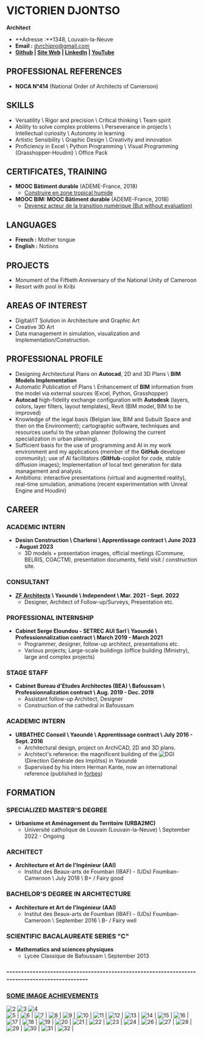 # VICTORIEN DJONTSO

**Architect**

- **Adresse :**1348, Louvain-la-Neuve
- **Email :** dvrchipro@gmail.com
- **[Github](https://github.com/DvGt-dev/DV_Web_page/tree/main) | [Site Web](https://dvgt-dev.github.io/DV_Web_page/) | [LinkedIn](https://www.linkedin.com/in/djontso-victorien) | [YouTube](https://www.youtube.com/channel/UCdjontso-victorien2171)**

## PROFESSIONAL REFERENCES

- **NOCA N°414** (National Order of Architects of Cameroon)

## SKILLS

- Versatility \ Rigor and precision \ Critical thinking \ Team spirit
- Ability to solve complex problems \ Perseverance in projects \ Intellectual curiosity \ Autonomy in learning
- Artistic Sensibility \ Graphic Design \ Creativity and innovation
- Proficiency in Excel \ Python Programming \ Visual Programming (Grasshopper-Houdini) \ Office Pack

## CERTIFICATES, TRAINING

- **MOOC Bâtiment durable** (ADEME-France, 2018)
  - [Construire en zone tropical humide](https://www.mooc-batiment-durable.fr/fr/formations/lumiere-thermique-et-acoustique-bien-construire-en-zone-tropical/)
- **MOOC BIM: MOOC Bâtiment durable** (ADEME-France, 2018)
  - [Devenez acteur de la transition numérique (But without evaluation)](https://www.mooc-batiment-durable.fr/fr/formations/moocbim-devenez-acteur-de-la-transition-numerique/)

## LANGUAGES

- **French :** Mother tongue
- **English :** Notions

## PROJECTS

- Monument of the Fiftieth Anniversary of the National Unity of Cameroon
- Resort with pool in Kribi

## AREAS OF INTEREST

- Digital/IT Solution in Architecture and Graphic Art
- Creative 3D Art
- Data management in simulation, visualization and Implementation/Construction.

## PROFESSIONAL PROFILE

- Designing Architectural Plans on **Autocad**, 2D and 3D Plans \ **BIM Models Implementation**
- Automatic Publication of Plans \ Enhancement of **BIM** information from the model via external sources (Excel, Python, Grasshopper)
- **Autocad** high-fidelity exchange configuration with **Autodesk** (layers, colors, layer filters, layout templates), Revit (BIM model, BIM to be improved)
- Knowledge of the legal basis (Belgian law, BIM and Subuilt Space and then on the Environment); cartographic software, techniques and resources useful to the urban planner (following the current specialization in urban planning).
- Sufficient basis for the use of programming and AI in my work environment and my applications (member of the **GitHub** developer community); use of AI facilitators (**GitHub**-copilot for code, stable diffusion images); Implementation of local text generation for data management and analysis.
- Ambitions: interactive presentations (virtual and augmented reality), real-time simulation, animations (recent experimentation with Unreal Engine and Houdini)

## CAREER

### ACADEMIC INTERN

- **Desisn Construction \ Charleroi \ Apprentissage contract \ June 2023 - August 2023**
  - 3D models + presentation images, official meetings (Commune, BELRIS, COACTM), presentation documents, field visit / construction site.

### CONSULTANT

- **[ZF Architects](https://www.zf-architects.com/) \ Yaoundé \ Independent \ Mar. 2021 - Sept. 2022**
  - Designer, Architect of Follow-up/Surveys, Presentation etc.

### PROFESSIONAL INTERNSHIP

- **Cabinet Serge Eloundou - SETREC AUI Sarl \ Yaoundé \ Professionnalization contract \ March 2019 - March 2021**
  - Programmer, designer, follow-up architect, presentations etc.
  - Various projects; Large-scale buildings (office building (Ministry), large and complex projects)

### STAGE STAFF

- **Cabinet Bureau d'Etudes Architectes (BEA) \ Bafoussam \ Professionnalization contract \ Aug. 2019 - Dec. 2019**
  - Assistant follow-up Architect, Designer
  - Construction of the cathedral in Bafoussam

### ACADEMIC INTERN

- **URBATHEC Conseil \ Yaoundé \ Apprentissage contract \ July 2016 - Sept. 2016**
  - Architectural design, project on ArchiCAD, 2D and 3D plans.
  - Architect's reference: the magnificent building of the ![DGI](https://urbatechconseils.com/2015/08/02/construction-was-awarded-with-the-best-construction-company-prize/) (Direction Générale des Impôtss) in Yaoundé
  - Supervised by his intern Herman Kante, now an international reference (published in [forbes](https://forbesafrique.com/hermann-kamte-modele-dune-nouvelle-generation-darchitectes/))

## FORMATION

### SPECIALIZED MASTER'S DEGREE

- **Urbanisme et Aménagement du Territoire (URBA2MC)**
  - Université catholique de Louvain (Louvain-la-Neuve) \ September 2022 - Ongoing

### ARCHITECT

- **Architecture et Art de l'Ingénieur (AAI)**
  - Institut des Beaux-arts de Foumban (IBAF) - (UDs) Foumban-Cameroon \ July 2018 \ B+ / Fairy good

### BACHELOR'S DEGREE IN ARCHITECTURE

- **Architecture et Art de l'Ingénieur (AAI)**
  - Institut des Beaux-arts de Foumban (IBAF) - (UDs) Foumban-Cameroon \ September 2016 \ B- / Fairy well

### SCIENTIFIC BACALAUREATE SERIES "C"

- **Mathematics and sciences physiques**
  - Lycée Classique de Bafoussam \ September 2013

### ---------------------------------------------------------------------------------------------

### [SOME IMAGE ACHIEVEMENTS](https://github.com/DvGt-dev/DV_Web_page/edit/main/README.md)
![2](https://github.com/DvGt-dev/DV_Web_page/blob/main/iadDJONTSO%20VICTORIEN%20-%20Portfolio%202%202022.png/iadDJONTSO%20VICTORIEN%20-%20Portfolio%202%202022-0002.png) 
![3](https://github.com/DvGt-dev/DV_Web_page/blob/main/iadDJONTSO%20VICTORIEN%20-%20Portfolio%202%202022.png/iadDJONTSO%20VICTORIEN%20-%20Portfolio%202%202022-0003.png)
![4](https://github.com/DvGt-dev/DV_Web_page/blob/main/iadDJONTSO%20VICTORIEN%20-%20Portfolio%202%202022.png/iadDJONTSO%20VICTORIEN%20-%20Portfolio%202%202022-0004.png)  
![5](https://github.com/DvGt-dev/DV_Web_page/blob/main/iadDJONTSO%20VICTORIEN%20-%20Portfolio%202%202022.png/iadDJONTSO%20VICTORIEN%20-%20Portfolio%202%202022-0005.png)  |  ![6](https://github.com/DvGt-dev/DV_Web_page/blob/main/iadDJONTSO%20VICTORIEN%20-%20Portfolio%202%202022.png/iadDJONTSO%20VICTORIEN%20-%20Portfolio%202%202022-0006.png)  | ![7](https://github.com/DvGt-dev/DV_Web_page/blob/main/iadDJONTSO%20VICTORIEN%20-%20Portfolio%202%202022.png/iadDJONTSO%20VICTORIEN%20-%20Portfolio%202%202022-0007.png) |   ![8](https://github.com/DvGt-dev/DV_Web_page/blob/main/iadDJONTSO%20VICTORIEN%20-%20Portfolio%202%202022.png/iadDJONTSO%20VICTORIEN%20-%20Portfolio%202%202022-0008.png)  |  ![9](https://github.com/DvGt-dev/DV_Web_page/blob/main/iadDJONTSO%20VICTORIEN%20-%20Portfolio%202%202022.png/iadDJONTSO%20VICTORIEN%20-%20Portfolio%202%202022-0009.png) | ![10](https://github.com/DvGt-dev/DV_Web_page/blob/main/iadDJONTSO%20VICTORIEN%20-%20Portfolio%202%202022.png/iadDJONTSO%20VICTORIEN%20-%20Portfolio%202%202022-0010.png) |   ![11](https://github.com/DvGt-dev/DV_Web_page/blob/main/iadDJONTSO%20VICTORIEN%20-%20Portfolio%202%202022.png/iadDJONTSO%20VICTORIEN%20-%20Portfolio%202%202022-0011.png)  |  ![12](https://github.com/DvGt-dev/DV_Web_page/blob/main/iadDJONTSO%20VICTORIEN%20-%20Portfolio%202%202022.png/iadDJONTSO%20VICTORIEN%20-%20Portfolio%202%202022-0012.png) | ![13](https://github.com/DvGt-dev/DV_Web_page/blob/main/iadDJONTSO%20VICTORIEN%20-%20Portfolio%202%202022.png/iadDJONTSO%20VICTORIEN%20-%20Portfolio%202%202022-0013.png) |   ![14](https://github.com/DvGt-dev/DV_Web_page/blob/main/iadDJONTSO%20VICTORIEN%20-%20Portfolio%202%202022.png/iadDJONTSO%20VICTORIEN%20-%20Portfolio%202%202022-0014.png)  |  ![15](https://github.com/DvGt-dev/DV_Web_page/blob/main/iadDJONTSO%20VICTORIEN%20-%20Portfolio%202%202022.png/iadDJONTSO%20VICTORIEN%20-%20Portfolio%202%202022-0015.png) | ![16](https://github.com/DvGt-dev/DV_Web_page/blob/main/iadDJONTSO%20VICTORIEN%20-%20Portfolio%202%202022.png/iadDJONTSO%20VICTORIEN%20-%20Portfolio%202%202022-0016.png) |   ![17](https://github.com/DvGt-dev/DV_Web_page/blob/main/iadDJONTSO%20VICTORIEN%20-%20Portfolio%202%202022.png/iadDJONTSO%20VICTORIEN%20-%20Portfolio%202%202022-0017.png)  |  ![18](https://github.com/DvGt-dev/DV_Web_page/blob/main/iadDJONTSO%20VICTORIEN%20-%20Portfolio%202%202022.png/iadDJONTSO%20VICTORIEN%20-%20Portfolio%202%202022-0018.png) | ![19](https://github.com/DvGt-dev/DV_Web_page/blob/main/iadDJONTSO%20VICTORIEN%20-%20Portfolio%202%202022.png/iadDJONTSO%20VICTORIEN%20-%20Portfolio%202%202022-0019.png) |   ![20](https://github.com/DvGt-dev/DV_Web_page/blob/main/iadDJONTSO%20VICTORIEN%20-%20Portfolio%202%202022.png/iadDJONTSO%20VICTORIEN%20-%20Portfolio%202%202022-0020.png)  |  ![21](https://github.com/DvGt-dev/DV_Web_page/blob/main/iadDJONTSO%20VICTORIEN%20-%20Portfolio%202%202022.png/iadDJONTSO%20VICTORIEN%20-%20Portfolio%202%202022-0021.png) | ![22](https://github.com/DvGt-dev/DV_Web_page/blob/main/iadDJONTSO%20VICTORIEN%20-%20Portfolio%202%202022.png/iadDJONTSO%20VICTORIEN%20-%20Portfolio%202%202022-0022.png) |   ![23](https://github.com/DvGt-dev/DV_Web_page/blob/main/iadDJONTSO%20VICTORIEN%20-%20Portfolio%202%202022.png/iadDJONTSO%20VICTORIEN%20-%20Portfolio%202%202022-0023.png)  |  ![24](https://github.com/DvGt-dev/DV_Web_page/blob/main/iadDJONTSO%20VICTORIEN%20-%20Portfolio%202%202022.png/iadDJONTSO%20VICTORIEN%20-%20Portfolio%202%202022-0024.png) |  ![26](https://github.com/DvGt-dev/DV_Web_page/blob/main/iadDJONTSO%20VICTORIEN%20-%20Portfolio%202%202022.png/iadDJONTSO%20VICTORIEN%20-%20Portfolio%202%202022-0026.png)  |  ![27](https://github.com/DvGt-dev/DV_Web_page/blob/main/iadDJONTSO%20VICTORIEN%20-%20Portfolio%202%202022.png/iadDJONTSO%20VICTORIEN%20-%20Portfolio%202%202022-0027.png) | ![28](https://github.com/DvGt-dev/DV_Web_page/blob/main/iadDJONTSO%20VICTORIEN%20-%20Portfolio%202%202022.png/iadDJONTSO%20VICTORIEN%20-%20Portfolio%202%202022-0028.png) |   ![29](https://github.com/DvGt-dev/DV_Web_page/blob/main/iadDJONTSO%20VICTORIEN%20-%20Portfolio%202%202022.png/iadDJONTSO%20VICTORIEN%20-%20Portfolio%202%202022-0029.png)  |  ![30](https://github.com/DvGt-dev/DV_Web_page/blob/main/iadDJONTSO%20VICTORIEN%20-%20Portfolio%202%202022.png/iadDJONTSO%20VICTORIEN%20-%20Portfolio%202%202022-0030.png) | ![31](https://github.com/DvGt-dev/DV_Web_page/blob/main/iadDJONTSO%20VICTORIEN%20-%20Portfolio%202%202022.png/iadDJONTSO%20VICTORIEN%20-%20Portfolio%202%202022-0031.png) |   ![32](https://github.com/DvGt-dev/DV_Web_page/blob/main/iadDJONTSO%20VICTORIEN%20-%20Portfolio%202%202022.png/iadDJONTSO%20VICTORIEN%20-%20Portfolio%202%202022-0032.png)  |
